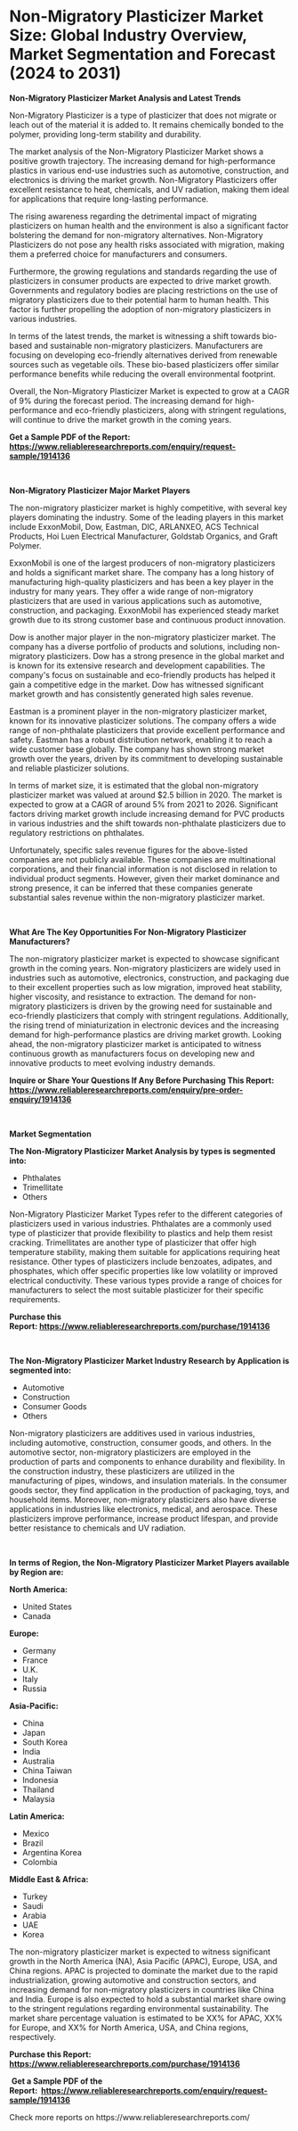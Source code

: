 <p><h1>Non-Migratory Plasticizer Market Size: Global Industry Overview, Market Segmentation and Forecast (2024 to 2031)</h1></p><p><strong>Non-Migratory Plasticizer Market Analysis and Latest Trends</strong></p>
<p><p>Non-Migratory Plasticizer is a type of plasticizer that does not migrate or leach out of the material it is added to. It remains chemically bonded to the polymer, providing long-term stability and durability.</p><p>The market analysis of the Non-Migratory Plasticizer Market shows a positive growth trajectory. The increasing demand for high-performance plastics in various end-use industries such as automotive, construction, and electronics is driving the market growth. Non-Migratory Plasticizers offer excellent resistance to heat, chemicals, and UV radiation, making them ideal for applications that require long-lasting performance.</p><p>The rising awareness regarding the detrimental impact of migrating plasticizers on human health and the environment is also a significant factor bolstering the demand for non-migratory alternatives. Non-Migratory Plasticizers do not pose any health risks associated with migration, making them a preferred choice for manufacturers and consumers.</p><p>Furthermore, the growing regulations and standards regarding the use of plasticizers in consumer products are expected to drive market growth. Governments and regulatory bodies are placing restrictions on the use of migratory plasticizers due to their potential harm to human health. This factor is further propelling the adoption of non-migratory plasticizers in various industries.</p><p>In terms of the latest trends, the market is witnessing a shift towards bio-based and sustainable non-migratory plasticizers. Manufacturers are focusing on developing eco-friendly alternatives derived from renewable sources such as vegetable oils. These bio-based plasticizers offer similar performance benefits while reducing the overall environmental footprint.</p><p>Overall, the Non-Migratory Plasticizer Market is expected to grow at a CAGR of 9% during the forecast period. The increasing demand for high-performance and eco-friendly plasticizers, along with stringent regulations, will continue to drive the market growth in the coming years.</p></p>
<p><strong>Get a Sample PDF of the Report:&nbsp; <a href="https://www.reliableresearchreports.com/enquiry/request-sample/1914136">https://www.reliableresearchreports.com/enquiry/request-sample/1914136</a></strong></p>
<p>&nbsp;</p>
<p><strong>Non-Migratory Plasticizer Major Market Players</strong></p>
<p><p>The non-migratory plasticizer market is highly competitive, with several key players dominating the industry. Some of the leading players in this market include ExxonMobil, Dow, Eastman, DIC, ARLANXEO, ACS Technical Products, Hoi Luen Electrical Manufacturer, Goldstab Organics, and Graft Polymer.</p><p>ExxonMobil is one of the largest producers of non-migratory plasticizers and holds a significant market share. The company has a long history of manufacturing high-quality plasticizers and has been a key player in the industry for many years. They offer a wide range of non-migratory plasticizers that are used in various applications such as automotive, construction, and packaging. ExxonMobil has experienced steady market growth due to its strong customer base and continuous product innovation.</p><p>Dow is another major player in the non-migratory plasticizer market. The company has a diverse portfolio of products and solutions, including non-migratory plasticizers. Dow has a strong presence in the global market and is known for its extensive research and development capabilities. The company's focus on sustainable and eco-friendly products has helped it gain a competitive edge in the market. Dow has witnessed significant market growth and has consistently generated high sales revenue.</p><p>Eastman is a prominent player in the non-migratory plasticizer market, known for its innovative plasticizer solutions. The company offers a wide range of non-phthalate plasticizers that provide excellent performance and safety. Eastman has a robust distribution network, enabling it to reach a wide customer base globally. The company has shown strong market growth over the years, driven by its commitment to developing sustainable and reliable plasticizer solutions.</p><p>In terms of market size, it is estimated that the global non-migratory plasticizer market was valued at around $2.5 billion in 2020. The market is expected to grow at a CAGR of around 5% from 2021 to 2026. Significant factors driving market growth include increasing demand for PVC products in various industries and the shift towards non-phthalate plasticizers due to regulatory restrictions on phthalates.</p><p>Unfortunately, specific sales revenue figures for the above-listed companies are not publicly available. These companies are multinational corporations, and their financial information is not disclosed in relation to individual product segments. However, given their market dominance and strong presence, it can be inferred that these companies generate substantial sales revenue within the non-migratory plasticizer market.</p></p>
<p>&nbsp;</p>
<p><strong>What Are The Key Opportunities For Non-Migratory Plasticizer Manufacturers?</strong></p>
<p><p>The non-migratory plasticizer market is expected to showcase significant growth in the coming years. Non-migratory plasticizers are widely used in industries such as automotive, electronics, construction, and packaging due to their excellent properties such as low migration, improved heat stability, higher viscosity, and resistance to extraction. The demand for non-migratory plasticizers is driven by the growing need for sustainable and eco-friendly plasticizers that comply with stringent regulations. Additionally, the rising trend of miniaturization in electronic devices and the increasing demand for high-performance plastics are driving market growth. Looking ahead, the non-migratory plasticizer market is anticipated to witness continuous growth as manufacturers focus on developing new and innovative products to meet evolving industry demands.</p></p>
<p><strong>Inquire or Share Your Questions If Any Before Purchasing This Report: <a href="https://www.reliableresearchreports.com/enquiry/pre-order-enquiry/1914136">https://www.reliableresearchreports.com/enquiry/pre-order-enquiry/1914136</a></strong></p>
<p>&nbsp;</p>
<p><strong>Market Segmentation</strong></p>
<p><strong>The Non-Migratory Plasticizer Market Analysis by types is segmented into:</strong></p>
<p><ul><li>Phthalates</li><li>Trimellitate</li><li>Others</li></ul></p>
<p><p>Non-Migratory Plasticizer Market Types refer to the different categories of plasticizers used in various industries. Phthalates are a commonly used type of plasticizer that provide flexibility to plastics and help them resist cracking. Trimellitates are another type of plasticizer that offer high temperature stability, making them suitable for applications requiring heat resistance. Other types of plasticizers include benzoates, adipates, and phosphates, which offer specific properties like low volatility or improved electrical conductivity. These various types provide a range of choices for manufacturers to select the most suitable plasticizer for their specific requirements.</p></p>
<p><strong>Purchase this Report:&nbsp;<a href="https://www.reliableresearchreports.com/purchase/1914136">https://www.reliableresearchreports.com/purchase/1914136</a></strong></p>
<p>&nbsp;</p>
<p><strong>The Non-Migratory Plasticizer Market Industry Research by Application is segmented into:</strong></p>
<p><ul><li>Automotive</li><li>Construction</li><li>Consumer Goods</li><li>Others</li></ul></p>
<p><p>Non-migratory plasticizers are additives used in various industries, including automotive, construction, consumer goods, and others. In the automotive sector, non-migratory plasticizers are employed in the production of parts and components to enhance durability and flexibility. In the construction industry, these plasticizers are utilized in the manufacturing of pipes, windows, and insulation materials. In the consumer goods sector, they find application in the production of packaging, toys, and household items. Moreover, non-migratory plasticizers also have diverse applications in industries like electronics, medical, and aerospace. These plasticizers improve performance, increase product lifespan, and provide better resistance to chemicals and UV radiation.</p></p>
<p>&nbsp;</p>
<p><strong>In terms of Region, the Non-Migratory Plasticizer Market Players available by Region are:</strong></p>
<p>
    <p> <strong> North America: </strong>
        <ul>
            <li>United States</li>
            <li>Canada</li>
        </ul>
        </p> 
    <p> <strong> Europe: </strong>
        <ul>
            <li>Germany</li>
            <li>France</li>
            <li>U.K.</li>
            <li>Italy</li>
            <li>Russia</li>
        </ul>
        </p> 
    <p> <strong> Asia-Pacific: </strong>
        <ul>
            <li>China</li>
            <li>Japan</li>
            <li>South Korea</li>
            <li>India</li>
            <li>Australia</li>
            <li>China Taiwan</li>
            <li>Indonesia</li>
            <li>Thailand</li>
            <li>Malaysia</li>
        </ul>
        </p> 
    <p> <strong> Latin America: </strong>
        <ul>
            <li>Mexico</li>
            <li>Brazil</li>
            <li>Argentina Korea</li>
            <li>Colombia</li>
        </ul>
        </p> 
    <p> <strong> Middle East & Africa: </strong>
        <ul>
            <li>Turkey</li>
            <li>Saudi</li>
            <li>Arabia</li>
            <li>UAE</li>
            <li>Korea</li>
        </ul>
    </p>
    </p>
<p><p>The non-migratory plasticizer market is expected to witness significant growth in the North America (NA), Asia Pacific (APAC), Europe, USA, and China regions. APAC is projected to dominate the market due to the rapid industrialization, growing automotive and construction sectors, and increasing demand for non-migratory plasticizers in countries like China and India. Europe is also expected to hold a substantial market share owing to the stringent regulations regarding environmental sustainability. The market share percentage valuation is estimated to be XX% for APAC, XX% for Europe, and XX% for North America, USA, and China regions, respectively.</p></p>
<p><strong>Purchase this Report: <a href="https://www.reliableresearchreports.com/purchase/1914136">https://www.reliableresearchreports.com/purchase/1914136</a></strong></p>
<p>&nbsp;<strong>Get a Sample PDF of the Report:&nbsp;&nbsp;<a href="https://www.reliableresearchreports.com/enquiry/request-sample/1914136">https://www.reliableresearchreports.com/enquiry/request-sample/1914136</a></strong></p>
<p><strong></strong></p>
<p>Check more reports on https://www.reliableresearchreports.com/</p>